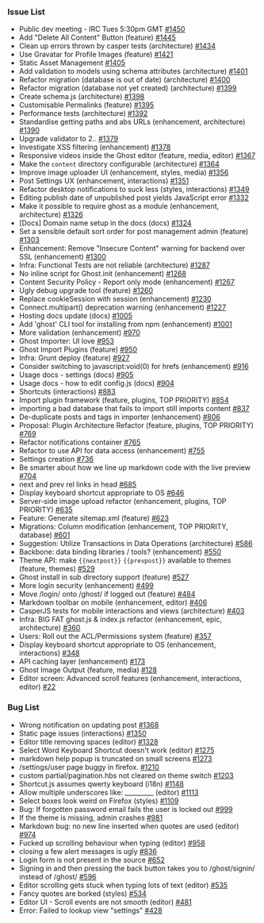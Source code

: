 ### Issue List
* Public dev meeting - IRC Tues 5:30pm GMT [#1450](https://github.com/TryGhost/Ghost/issues/1450)
* Add "Delete All Content" Button  (feature) [#1445](https://github.com/TryGhost/Ghost/issues/1445)
* Clean up errors thrown by casper tests (architecture) [#1434](https://github.com/TryGhost/Ghost/issues/1434)
* Use Gravatar for Profile Images (feature) [#1421](https://github.com/TryGhost/Ghost/issues/1421)
* Static Asset Management [#1405](https://github.com/TryGhost/Ghost/issues/1405)
* Add validation to models using schema attributes (architecture) [#1401](https://github.com/TryGhost/Ghost/issues/1401)
* Refactor migration (database is out of date) (architecture) [#1400](https://github.com/TryGhost/Ghost/issues/1400)
* Refactor migration (database not yet created) (architecture) [#1399](https://github.com/TryGhost/Ghost/issues/1399)
* Create schema.js (architecture) [#1398](https://github.com/TryGhost/Ghost/issues/1398)
* Customisable Permalinks (feature) [#1395](https://github.com/TryGhost/Ghost/issues/1395)
* Performance tests (architecture) [#1392](https://github.com/TryGhost/Ghost/issues/1392)
* Standardise getting paths and abs URLs (enhancement, architecture) [#1390](https://github.com/TryGhost/Ghost/issues/1390)
* Upgrade validator to 2.*.* [#1379](https://github.com/TryGhost/Ghost/issues/1379)
* Investigate XSS filtering  (enhancement) [#1378](https://github.com/TryGhost/Ghost/issues/1378)
* Responsive videos inside the Ghost editor (feature, media, editor) [#1367](https://github.com/TryGhost/Ghost/issues/1367)
* Make the `content` directory configurable (architecture) [#1364](https://github.com/TryGhost/Ghost/issues/1364)
* Improve image uploader UI (enhancement, styles, media) [#1356](https://github.com/TryGhost/Ghost/issues/1356)
* Post Settings UX (enhancement, interactions) [#1351](https://github.com/TryGhost/Ghost/issues/1351)
* Refactor desktop notifications to suck less (styles, interactions) [#1349](https://github.com/TryGhost/Ghost/issues/1349)
* Editing publish date of unpublished post yields JavaScript error [#1332](https://github.com/TryGhost/Ghost/issues/1332)
* Make it possible to require ghost as a module (enhancement, architecture) [#1326](https://github.com/TryGhost/Ghost/issues/1326)
* [Docs] Domain name setup in the docs (docs) [#1324](https://github.com/TryGhost/Ghost/issues/1324)
* Set a sensible default sort order for post management admin (feature) [#1303](https://github.com/TryGhost/Ghost/issues/1303)
* Enhancement: Remove "Insecure Content" warning for backend over SSL (enhancement) [#1300](https://github.com/TryGhost/Ghost/issues/1300)
* Infra: Functional Tests are not reliable (architecture) [#1287](https://github.com/TryGhost/Ghost/issues/1287)
* No inline script for Ghost.init (enhancement) [#1268](https://github.com/TryGhost/Ghost/issues/1268)
* Content Security Policy - Report only mode (enhancement) [#1267](https://github.com/TryGhost/Ghost/issues/1267)
* Ugly debug upgrade tool (feature) [#1260](https://github.com/TryGhost/Ghost/issues/1260)
* Replace cookieSession with session (enhancement) [#1230](https://github.com/TryGhost/Ghost/issues/1230)
* Connect.multipart() deprecation warning (enhancement) [#1227](https://github.com/TryGhost/Ghost/issues/1227)
* Hosting docs update (docs) [#1005](https://github.com/TryGhost/Ghost/issues/1005)
* Add 'ghost' CLI tool for installing from npm (enhancement) [#1001](https://github.com/TryGhost/Ghost/issues/1001)
* More validation  (enhancement) [#970](https://github.com/TryGhost/Ghost/issues/970)
* Ghost Importer: UI love [#953](https://github.com/TryGhost/Ghost/issues/953)
* Ghost Import Plugins (feature) [#950](https://github.com/TryGhost/Ghost/issues/950)
* Infra: Grunt deploy (feature) [#927](https://github.com/TryGhost/Ghost/issues/927)
* Consider switching to javascript:void(0) for hrefs (enhancement) [#916](https://github.com/TryGhost/Ghost/issues/916)
* Usage docs - settings (docs) [#905](https://github.com/TryGhost/Ghost/issues/905)
* Usage docs - how to edit config.js (docs) [#904](https://github.com/TryGhost/Ghost/issues/904)
* Shortcuts (interactions) [#883](https://github.com/TryGhost/Ghost/issues/883)
* Import plugin framework (feature, plugins, TOP PRIORITY) [#854](https://github.com/TryGhost/Ghost/issues/854)
* importing a bad database that fails to import still imports content [#837](https://github.com/TryGhost/Ghost/issues/837)
* De-duplicate posts and tags in importer (enhancement) [#806](https://github.com/TryGhost/Ghost/issues/806)
* Proposal: Plugin Architecture Refactor (feature, plugins, TOP PRIORITY) [#769](https://github.com/TryGhost/Ghost/issues/769)
* Refactor notifications container [#765](https://github.com/TryGhost/Ghost/issues/765)
* Refactor to use API for data access (enhancement) [#755](https://github.com/TryGhost/Ghost/issues/755)
* Settings creation [#736](https://github.com/TryGhost/Ghost/issues/736)
* Be smarter about how we line up markdown code with the live preview [#704](https://github.com/TryGhost/Ghost/pull/704)
* next and prev rel links in head [#685](https://github.com/TryGhost/Ghost/issues/685)
* Display keyboard shortcut appropriate to OS [#646](https://github.com/TryGhost/Ghost/pull/646)
* Server-side image upload refactor (enhancement, plugins, TOP PRIORITY) [#635](https://github.com/TryGhost/Ghost/issues/635)
* Feature: Generate sitemap.xml (feature) [#623](https://github.com/TryGhost/Ghost/issues/623)
* Migrations: Column modification (enhancement, TOP PRIORITY, database) [#601](https://github.com/TryGhost/Ghost/issues/601)
* Suggestion: Utilize Transactions in Data Operations (architecture) [#586](https://github.com/TryGhost/Ghost/issues/586)
* Backbone: data binding libraries / tools? (enhancement) [#550](https://github.com/TryGhost/Ghost/issues/550)
* Theme API: make `{{nextpost}}` `{{prevpost}}` available to themes (feature, themes) [#529](https://github.com/TryGhost/Ghost/issues/529)
* Ghost install in sub directory support (feature) [#527](https://github.com/TryGhost/Ghost/issues/527)
* More login security (enhancement) [#499](https://github.com/TryGhost/Ghost/issues/499)
* Move /login/ onto /ghost/ if logged out (feature) [#484](https://github.com/TryGhost/Ghost/issues/484)
* Markdown toolbar on mobile (enhancement, editor) [#406](https://github.com/TryGhost/Ghost/issues/406)
* CasperJS tests for mobile interactions and views (architecture) [#403](https://github.com/TryGhost/Ghost/issues/403)
* Infra: BIG FAT ghost.js & index.js refactor (enhancement, epic, architecture) [#360](https://github.com/TryGhost/Ghost/issues/360)
* Users: Roll out the ACL/Permissions system (feature) [#357](https://github.com/TryGhost/Ghost/issues/357)
* Display keyboard shortcut appropriate to OS (enhancement, interactions) [#348](https://github.com/TryGhost/Ghost/issues/348)
* API caching layer (enhancement) [#173](https://github.com/TryGhost/Ghost/issues/173)
* Ghost Image Output (feature, media) [#128](https://github.com/TryGhost/Ghost/issues/128)
* Editor screen: Advanced scroll features (enhancement, interactions, editor) [#22](https://github.com/TryGhost/Ghost/issues/22)
### Bug List
* Wrong notification on updating post [#1368](https://github.com/TryGhost/Ghost/issues/1368)
* Static page issues (interactions) [#1350](https://github.com/TryGhost/Ghost/issues/1350)
* Editor title removing spaces (editor) [#1328](https://github.com/TryGhost/Ghost/issues/1328)
* Select Word Keyboard Shortcut doesn't work (editor) [#1275](https://github.com/TryGhost/Ghost/issues/1275)
* markdown help popup is truncated on small screens [#1273](https://github.com/TryGhost/Ghost/issues/1273)
* /settings/user page buggy in firefox. [#1210](https://github.com/TryGhost/Ghost/issues/1210)
* custom partial/pagination.hbs not cleared on theme switch [#1203](https://github.com/TryGhost/Ghost/issues/1203)
* Shortcut.js assumes qwerty keyboard (i18n) [#1148](https://github.com/TryGhost/Ghost/issues/1148)
* Allow multiple underscores like: _________ (editor) [#1113](https://github.com/TryGhost/Ghost/issues/1113)
* Select boxes look weird on Firefox (styles) [#1109](https://github.com/TryGhost/Ghost/issues/1109)
* Bug: If forgotten password email fails the user is locked out [#999](https://github.com/TryGhost/Ghost/issues/999)
* If the theme is missing, admin crashes [#981](https://github.com/TryGhost/Ghost/issues/981)
* Markdown bug: no new line inserted when quotes are used (editor) [#974](https://github.com/TryGhost/Ghost/issues/974)
* Fucked up scrolling behaviour when typing (editor) [#958](https://github.com/TryGhost/Ghost/issues/958)
* closing a few alert messages is ugly [#836](https://github.com/TryGhost/Ghost/issues/836)
* Login form is not present in the source [#652](https://github.com/TryGhost/Ghost/issues/652)
* Signing in and then pressing the back button takes you to /ghost/signin/ instead of /ghost/ [#596](https://github.com/TryGhost/Ghost/issues/596)
* Editor scrolling gets stuck when typing lots of text (editor) [#535](https://github.com/TryGhost/Ghost/issues/535)
* Fancy quotes are borked (styles) [#534](https://github.com/TryGhost/Ghost/issues/534)
* Editor UI - Scroll events are not smooth (editor) [#481](https://github.com/TryGhost/Ghost/issues/481)
* Error: Failed to lookup view "settings" [#428](https://github.com/TryGhost/Ghost/issues/428)